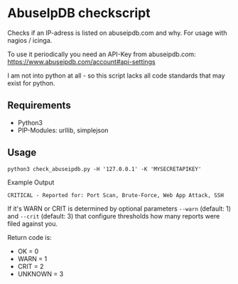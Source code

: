 # AbuseIpDB checkscript

Checks if an IP-adress is listed on abuseipdb.com and why. For usage with nagios / icinga.

To use it periodically you need an API-Key from abuseipdb.com: https://www.abuseipdb.com/account#api-settings

I am not into python at all - so this script lacks all code standards that may exist for python.

## Requirements

- Python3
- PIP-Modules: urllib, simplejson

## Usage

```
python3 check_abuseipdb.py -H '127.0.0.1' -K 'MYSECRETAPIKEY'
```

Example Output
```
CRITICAL - Reported for: Port Scan, Brute-Force, Web App Attack, SSH
```

If it's WARN or CRIT is determined by optional parameters `--warn` (default: 1) and `--crit` (default: 3) that configure thresholds how many reports were filed against you.

Return code is:

- OK = 0
- WARN = 1
- CRIT = 2
- UNKNOWN = 3
